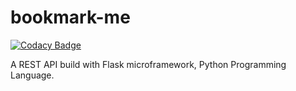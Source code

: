 # bookmark-me

[![Codacy Badge](https://api.codacy.com/project/badge/Grade/f41ece13b64848079b83f8d43eee3664)](https://app.codacy.com/gh/muchumi/bookmark-me?utm_source=github.com&utm_medium=referral&utm_content=muchumi/bookmark-me&utm_campaign=Badge_Grade)

A REST API build with Flask microframework, Python Programming Language.
